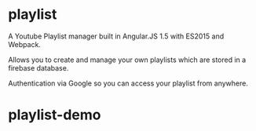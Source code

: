# playlist

A Youtube Playlist manager built in Angular.JS 1.5 with ES2015 and Webpack.

Allows you to create and manage your own playlists which are stored in a firebase database.

Authentication via Google so you can access your playlist from anywhere.
# playlist-demo
